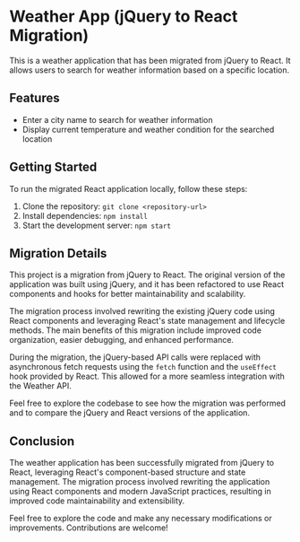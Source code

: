 # Weather App (jQuery to React Migration)

This is a weather application that has been migrated from jQuery to React. It allows users to search for weather information based on a specific location.

## Features

- Enter a city name to search for weather information
- Display current temperature and weather condition for the searched location

## Getting Started

To run the migrated React application locally, follow these steps:

1. Clone the repository: `git clone <repository-url>`
2. Install dependencies: `npm install`
3. Start the development server: `npm start`

## Migration Details

This project is a migration from jQuery to React. The original version of the application was built using jQuery, and it has been refactored to use React components and hooks for better maintainability and scalability.

The migration process involved rewriting the existing jQuery code using React components and leveraging React's state management and lifecycle methods. The main benefits of this migration include improved code organization, easier debugging, and enhanced performance.

During the migration, the jQuery-based API calls were replaced with asynchronous fetch requests using the `fetch` function and the `useEffect` hook provided by React. This allowed for a more seamless integration with the Weather API.

Feel free to explore the codebase to see how the migration was performed and to compare the jQuery and React versions of the application.

## Conclusion

The weather application has been successfully migrated from jQuery to React, leveraging React's component-based structure and state management. The migration process involved rewriting the application using React components and modern JavaScript practices, resulting in improved code maintainability and extensibility.

Feel free to explore the code and make any necessary modifications or improvements. Contributions are welcome!